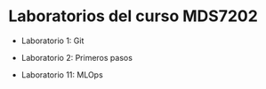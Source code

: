 # Laboratorios del curso MDS7202

- Laboratorio 1: Git

- Laboratorio 2: Primeros pasos

- Laboratorio 11: MLOps 
